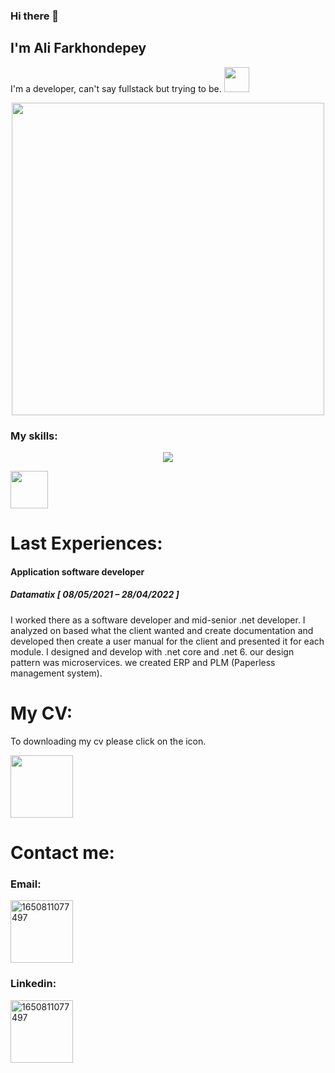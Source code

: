 ### Hi there 👋
<h2>I'm Ali Farkhondepey</h2>
<div>

I'm a developer, can't say fullstack but trying to be. <img src="https://media1.giphy.com/media/omikmLTcKQsjkWhF92/giphy.gif?cid=ecf05e47fll7h45gt0revl9mz2yxknepbco3apy212u8fmpl&rid=giphy.gif&ct=s" width="40"/>
  </div>
<div id="header" align="center">
  <a href="https://www.linkedin.com/in/ali-farkhondepey-b29288109/">
  <img src="https://www.aalpha.net/wp-content/uploads/2020/12/full-stack-development.gif" width="500"/>
    </a>
</div>

<div>
  <h3>My skills:</h3>
<p align="center">
    <img src="https://skillicons.dev/icons?i=html,js,jquery,bootstrap,css,react,angular,cs,cpp,dotnet,git,github,gitlab,redis,azure,docker,visualstudio,vscode" />
</p>
  <p><img src="https://cdn.worldvectorlogo.com/logos/blazor.svg" width="60" /></p>

</div>

<div>
  <h1>Last Experiences:</h1>
  <div>
    <h4>
      Application software developer 
    </h4>
    <h5>
    Datamatix [ 08/05/2021 – 28/04/2022 ] 
    </h5>
    <p>
      I worked there as a software developer and mid-senior .net developer.
I analyzed on based what the client wanted and create documentation and developed then create a user manual
for the client and presented it for each module.
I designed and develop with .net core and .net 6.
our design pattern was microservices.
we created ERP and PLM (Paperless management system).
    </p>
  </div>
</div>

<h1>My CV:</h1>
<div>
  <p>To downloading my cv please click on the icon.</p>
  <a href="https://europa.eu/europass/eportfolio/screen/share/6cf8c662-db53-4005-8711-d86fd9a8c871?lang=en">
<img src="https://media1.giphy.com/media/JJvj6wwTtmQcce6Pdw/giphy.gif?cid=ecf05e47q73uvx64a14vjqn4ywjqnvyio5u710an4jb3gcsl&rid=giphy.gif&ct=s" width="100" />
    </a>
</div>
<div>
  <h1>Contact me:</h1>
   <h3>Email:</h3>
  <a href="mailto:Farkhondepeyali@gmail.com">
<img src="https://upload.wikimedia.org/wikipedia/commons/thumb/8/8c/Gmail_Icon_%282013-2020%29.svg/1280px-Gmail_Icon_%282013-2020%29.svg.png" alt="1650811077497" border="0" width="100"> 
  </a>
    <h3>Linkedin:</h3>
  <a href="https://www.linkedin.com/in/ali-farkhondepey/">
<img src="https://cdn-icons-png.flaticon.com/512/174/174857.png" alt="1650811077497" border="0" width="100"> 
  </a>
</div>


